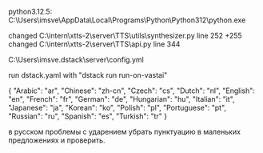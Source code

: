 python3.12.5:
C:\Users\imsve\AppData\Local\Programs\Python\Python312\python.exe

changed C:\intern\xtts-2\server\TTS\utils\synthesizer.py line 252 +255 
changed C:\intern\xtts-2\server\TTS\api.py line 344

C:\Users\imsve\.dstack\server\config.yml

run dstack.yaml with "dstack run run-on-vastai"

{
  "Arabic": "ar",
  "Chinese": "zh-cn",
  "Czech": "cs",
  "Dutch": "nl",
  "English": "en",
  "French": "fr",
  "German": "de",
  "Hungarian": "hu",
  "Italian": "it",
  "Japanese": "ja",
  "Korean": "ko",
  "Polish": "pl",
  "Portuguese": "pt",
  "Russian": "ru",
  "Spanish": "es",
  "Turkish": "tr"
}


в русском проблемы с ударением
убрать пунктуацию в маленьких предложениях и проверить.

